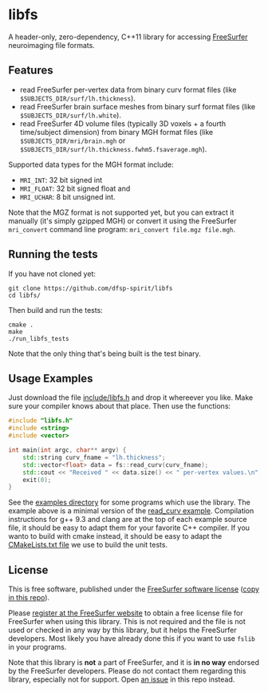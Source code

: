 # libfs
A header-only, zero-dependency, C++11 library for accessing [FreeSurfer](https://freesurfer.net/) neuroimaging file formats.


## Features

* read FreeSurfer per-vertex data from binary curv format files (like `$SUBJECTS_DIR/surf/lh.thickness`).
* read FreeSurfer brain surface meshes from binary surf format files (like `$SUBJECTS_DIR/surf/lh.white`).
* read FreeSurfer 4D volume files (typically 3D voxels + a fourth time/subject dimension) from binary MGH format files (like `$SUBJECTS_DIR/mri/brain.mgh` or `$SUBJECTS_DIR/surf/lh.thickness.fwhm5.fsaverage.mgh`). 


Supported data types for the MGH format include:
* `MRI_INT`: 32 bit signed int
* `MRI_FLOAT`: 32 bit signed float and
* `MRI_UCHAR`: 8 bit unsigned int.
 
Note that the MGZ format is not supported yet, but you can extract it manually (it's simply gzipped MGH) or convert it using the FreeSurfer `mri_convert` command line program: `mri_convert file.mgz file.mgh`.


## Running the tests

If you have not cloned yet:

```
git clone https://github.com/dfsp-spirit/libfs
cd libfs/
```

Then build and run the tests:

```
cmake .
make
./run_libfs_tests
```
Note that the only thing that's being built is the test binary.

## Usage Examples

Just download the file [include/libfs.h](./include/libfs.h) and drop it whereever you like. Make sure your compiler knows about that place. Then use the functions:

```cpp
#include "libfs.h"
#include <string>
#include <vector>

int main(int argc, char** argv) {
    std::string curv_fname = "lh.thickness";
    std::vector<float> data = fs::read_curv(curv_fname);
    std::cout << "Received " << data.size() << " per-vertex values.\n"; 
    exit(0);
}
```

See the [examples directory](./examples/) for some programs which use the library. The example above is a minimal version of the [read_curv example](./examples/read_curv/read_curv.cpp). Compilation instructions for g++ 9.3 and clang are at the top of each example source file, it should be easy to adapt them for your favorite C++ compiler. If you wanto to build with cmake instead, it should be easy to adapt the [CMakeLists.txt file](./CMakeLists.txt) we use to build the unit tests.


## License

This is free software, published under the [FreeSurfer software license](https://surfer.nmr.mgh.harvard.edu/fswiki/FreeSurferSoftwareLicense) ([copy in this repo](./LICENSE)). 

Please [register at the FreeSurfer website](https://surfer.nmr.mgh.harvard.edu/fswiki/License) to obtain a free license file for FreeSurfer when using this library. This is not required and the file is not used or checked in any way by this library, but it helps the FreeSurfer developers. Most likely you have already done this if you want to use `fslib` in your programs.

Note that this library is **not** a part of FreeSurfer, and it is **in no way** endorsed by the FreeSurfer developers. Please do not contact them regarding this library, especially not for support. Open [an issue](https://github.com/dfsp-spirit/libfs/issues) in this repo instead.

